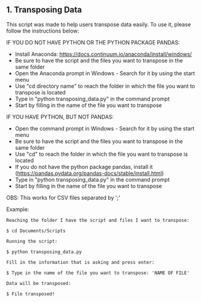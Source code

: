 ## 1. Transposing Data

This script was made to help users transpose data easily. To use it, please follow the instructions below:

   IF YOU DO NOT HAVE PYTHON OR THE PYTHON PACKAGE PANDAS:
   * Install Anaconda: https://docs.continuum.io/anaconda/install/windows/
   * Be sure to have the script and the files you want to transpose in the same folder
   * Open the Anaconda prompt in Windows - Search for it by using the start menu
   * Use "cd directory name" to reach the folder in which the file you want to transpose is located
   * Type in "python transposing_data.py" in the command prompt
   * Start by filling in the name of the file you want to transpose
   
   IF YOU HAVE PYTHON, BUT NOT PANDAS:
   * Open the command prompt in Windows - Search for it by using the start menu
   * Be sure to have the script and the files you want to transpose in the same folder
   * Use "cd" to reach the folder in which the file you want to transpose is located
   * If you do not have the python package pandas, install it (https://pandas.pydata.org/pandas-docs/stable/install.html)
   * Type in "python transposing_data.py" in the command prompt
   * Start by filling in the name of the file you want to transpose

OBS: This works for CSV files separated by ';'

Example: 

``` 
Reaching the folder I have the script and files I want to transpose:

$ cd Documents/Scripts

Running the script:

$ python transposing_data.py

Fill in the information that is asking and press enter:

$ Type in the name of the file you want to transpose: 'NAME OF FILE'

Data will be transposed:

$ File transposed!

```







